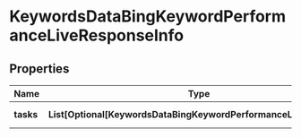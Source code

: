 # KeywordsDataBingKeywordPerformanceLiveResponseInfo


## Properties

| Name | Type | Description | Notes |
|------------ | ------------- | ------------- | -------------|
**tasks** | **List[Optional[KeywordsDataBingKeywordPerformanceLiveTaskInfo]]** | array of tasks |[optional]|